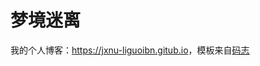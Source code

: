 # 梦境迷离

我的个人博客：<https://jxnu-liguoibn.gitub.io>，模板来自[码志](https://github.com/mzlogin/mzlogin.github.io)